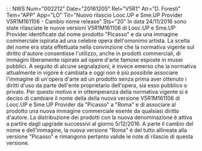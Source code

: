  :  : NWS Num="002212" Date="20161205" Rel="V5R1" Atr="D. Foresti" Tem="APP" App="LO" Tit="Nuovo rilascio Looc.UP e Sme.UP Provider V5R1M161106 - Cambio nome release" Sts="20"
In data 24/11/2016 sono state rilasciate le nuove versioni V5R1M161106 di Looc.UP e Sme.UP Provider
identificate dal nome prodotto "Picasso" e da una immagine commerciale ispirata ad una celebre opera
dell'omonimo artista.
La scelta del nome era stata effettuata nella convinzione che la normativa vigente sul diritto d'autore consentisse l'utilizzo, anche in prodotti commerciali, di immagini liberamente ispirate ad
opere d'arte famose esposte in musei pubblici.
A seguito di alcune segnalazioni, è invece emerso che la normativa attualmente in vigore è cambiata
e oggi non è più possibile associare l'immagine di un'opera d'arte ad un prodotto senza prima aver
ottenuto i diritti d'uso da parte dell'ente proprietario dell'opera, sia esso pubblico o privato.
Per questo motivo e in ottemperanza della normativa vigente si è deciso di cambiare il nome della della nuova versione V5R1M161106 di Looc.UP e Sme.UP Provider da "Picasso" a "Roma" e di associare
al prodotto una nuova immagine commerciale esente da qualsiasi diritto d'autore.
La distribuzione dei prodotti con la nuova denominazione è attiva a partire dagli upgrade successivi
al giorno 5/12/2016. A parte il cambio del nome e dell'immagine, la nuova versione "Roma" è del tutto allineata alla versione "Picasso" e rimangono pertanto valide le note di rilascio di questa versione.

